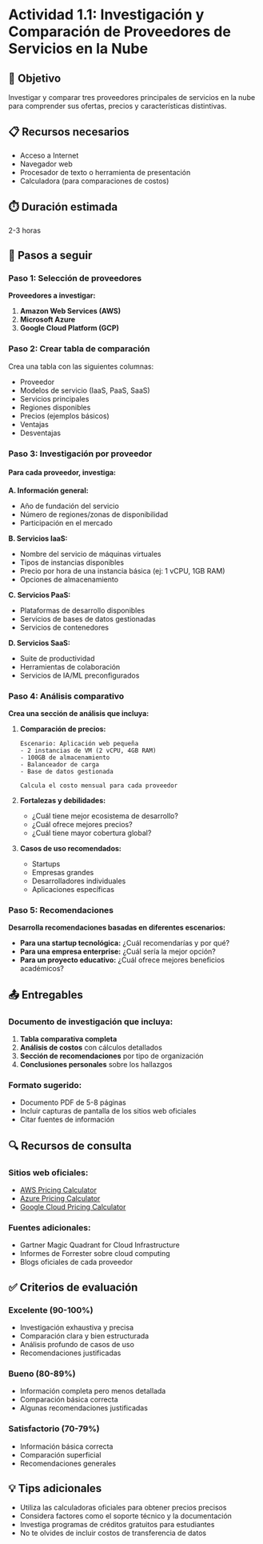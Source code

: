 # Actividad 1.1: Investigación y Comparación de Proveedores de Servicios en la Nube

## 🎯 Objetivo
Investigar y comparar tres proveedores principales de servicios en la nube para comprender sus ofertas, precios y características distintivas.

## 📋 Recursos necesarios
- Acceso a Internet
- Navegador web
- Procesador de texto o herramienta de presentación
- Calculadora (para comparaciones de costos)

## ⏱️ Duración estimada
2-3 horas

## 📝 Pasos a seguir

### Paso 1: Selección de proveedores
**Proveedores a investigar:**
1. **Amazon Web Services (AWS)**
2. **Microsoft Azure**  
3. **Google Cloud Platform (GCP)**

### Paso 2: Crear tabla de comparación
Crea una tabla con las siguientes columnas:
- Proveedor
- Modelos de servicio (IaaS, PaaS, SaaS)
- Servicios principales
- Regiones disponibles
- Precios (ejemplos básicos)
- Ventajas
- Desventajas

### Paso 3: Investigación por proveedor

#### Para cada proveedor, investiga:

**A. Información general:**
- Año de fundación del servicio
- Número de regiones/zonas de disponibilidad
- Participación en el mercado

**B. Servicios IaaS:**
- Nombre del servicio de máquinas virtuales
- Tipos de instancias disponibles
- Precio por hora de una instancia básica (ej: 1 vCPU, 1GB RAM)
- Opciones de almacenamiento

**C. Servicios PaaS:**
- Plataformas de desarrollo disponibles
- Servicios de bases de datos gestionadas
- Servicios de contenedores

**D. Servicios SaaS:**
- Suite de productividad
- Herramientas de colaboración
- Servicios de IA/ML preconfigurados

### Paso 4: Análisis comparativo

**Crea una sección de análisis que incluya:**

1. **Comparación de precios:**
   ```
   Escenario: Aplicación web pequeña
   - 2 instancias de VM (2 vCPU, 4GB RAM)
   - 100GB de almacenamiento
   - Balanceador de carga
   - Base de datos gestionada
   
   Calcula el costo mensual para cada proveedor
   ```

2. **Fortalezas y debilidades:**
   - ¿Cuál tiene mejor ecosistema de desarrollo?
   - ¿Cuál ofrece mejores precios?
   - ¿Cuál tiene mayor cobertura global?

3. **Casos de uso recomendados:**
   - Startups
   - Empresas grandes
   - Desarrolladores individuales
   - Aplicaciones específicas

### Paso 5: Recomendaciones
**Desarrolla recomendaciones basadas en diferentes escenarios:**

- **Para una startup tecnológica:** ¿Cuál recomendarías y por qué?
- **Para una empresa enterprise:** ¿Cuál sería la mejor opción?
- **Para un proyecto educativo:** ¿Cuál ofrece mejores beneficios académicos?

## 📤 Entregables

### Documento de investigación que incluya:
1. **Tabla comparativa completa**
2. **Análisis de costos** con cálculos detallados
3. **Sección de recomendaciones** por tipo de organización
4. **Conclusiones personales** sobre los hallazgos

### Formato sugerido:
- Documento PDF de 5-8 páginas
- Incluir capturas de pantalla de los sitios web oficiales
- Citar fuentes de información

## 🔍 Recursos de consulta

### Sitios web oficiales:
- [AWS Pricing Calculator](https://calculator.aws/)
- [Azure Pricing Calculator](https://azure.microsoft.com/pricing/calculator/)
- [Google Cloud Pricing Calculator](https://cloud.google.com/products/calculator)

### Fuentes adicionales:
- Gartner Magic Quadrant for Cloud Infrastructure
- Informes de Forrester sobre cloud computing
- Blogs oficiales de cada proveedor

## ✅ Criterios de evaluación

### Excelente (90-100%)
- Investigación exhaustiva y precisa
- Comparación clara y bien estructurada
- Análisis profundo de casos de uso
- Recomendaciones justificadas

### Bueno (80-89%)
- Información completa pero menos detallada
- Comparación básica correcta
- Algunas recomendaciones justificadas

### Satisfactorio (70-79%)
- Información básica correcta
- Comparación superficial
- Recomendaciones generales

## 💡 Tips adicionales
- Utiliza las calculadoras oficiales para obtener precios precisos
- Considera factores como el soporte técnico y la documentación
- Investiga programas de créditos gratuitos para estudiantes
- No te olvides de incluir costos de transferencia de datos
